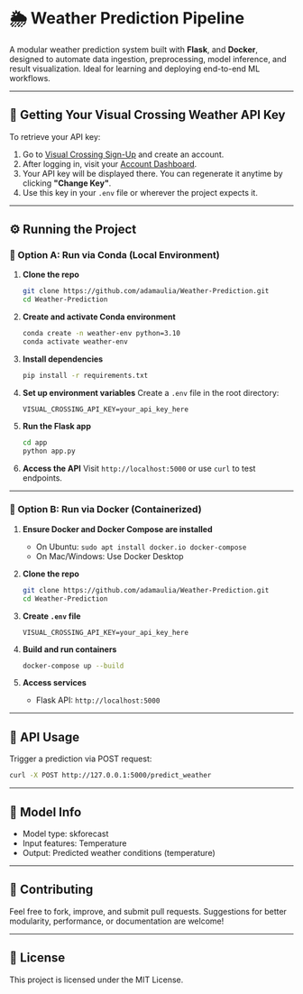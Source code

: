 # 🌦️ Weather Prediction Pipeline

A modular weather prediction system built with **Flask**, and **Docker**, designed to automate data ingestion, preprocessing, model inference, and result visualization. Ideal for learning and deploying end-to-end ML workflows.

---

## 🔑 Getting Your Visual Crossing Weather API Key

To retrieve your API key:

1. Go to [Visual Crossing Sign-Up](https://www.visualcrossing.com/sign-up) and create an account.
2. After logging in, visit your [Account Dashboard](https://www.visualcrossing.com/account).
3. Your API key will be displayed there. You can regenerate it anytime by clicking **"Change Key"**.
4. Use this key in your `.env` file or wherever the project expects it.

---

## ⚙️ Running the Project

### 🧪 Option A: Run via Conda (Local Environment)

1. **Clone the repo**
   ```bash
   git clone https://github.com/adamaulia/Weather-Prediction.git
   cd Weather-Prediction


2. **Create and activate Conda environment**
   ```bash
   conda create -n weather-env python=3.10
   conda activate weather-env
   ```

3. **Install dependencies**
   ```bash
   pip install -r requirements.txt
   ```

4. **Set up environment variables**
   Create a `.env` file in the root directory:
   ```
   VISUAL_CROSSING_API_KEY=your_api_key_here
   ```

5. **Run the Flask app**
   ```bash
   cd app
   python app.py
   ```

6. **Access the API**
   Visit `http://localhost:5000` or use `curl` to test endpoints.

---

### 🐳 Option B: Run via Docker (Containerized)

1. **Ensure Docker and Docker Compose are installed**
   - On Ubuntu: `sudo apt install docker.io docker-compose`
   - On Mac/Windows: Use Docker Desktop

2. **Clone the repo**
   ```bash
   git clone https://github.com/adamaulia/Weather-Prediction.git
   cd Weather-Prediction
   ```

3. **Create `.env` file**
   ```
   VISUAL_CROSSING_API_KEY=your_api_key_here
   ```

4. **Build and run containers**
   ```bash
   docker-compose up --build
   ```

5. **Access services**
   - Flask API: `http://localhost:5000`


---

## 📡 API Usage

Trigger a prediction via POST request:
```bash
curl -X POST http://127.0.0.1:5000/predict_weather 
```

---



## 🧠 Model Info

- Model type: skforecast
- Input features: Temperature
- Output: Predicted weather conditions (temperature)

---

## 📝 Contributing

Feel free to fork, improve, and submit pull requests. Suggestions for better modularity, performance, or documentation are welcome!

---

## 📄 License

This project is licensed under the MIT License.
